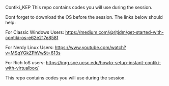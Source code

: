 Contiki_KEP
This repo contains codes you will use during the session.

Dont forget to download the OS before the session. The links below should help:

For Classic Windows Users: https://medium.com/@rjtjdm/get-started-with-contiki-os-e62e217e858f

For Nerdy Linux Users: https://www.youtube.com/watch?v=MSqYGkZPhVw&t=613s

For Rich IoS users: https://inrg.soe.ucsc.edu/howto-setup-instant-contiki-with-virtualbox/

This repo contains codes you will use during the session.
